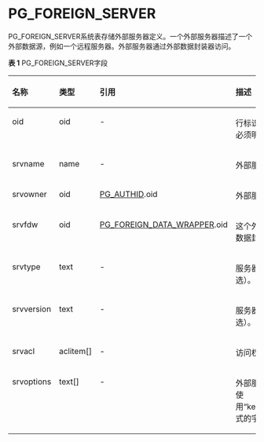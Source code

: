 # PG\_FOREIGN\_SERVER<a name="ZH-CN_TOPIC_0289900435"></a>

PG\_FOREIGN\_SERVER系统表存储外部服务器定义。一个外部服务器描述了一个外部数据源，例如一个远程服务器。外部服务器通过外部数据封装器访问。

**表 1**  PG\_FOREIGN\_SERVER字段

<a name="zh-cn_topic_0283137431_zh-cn_topic_0237122291_zh-cn_topic_0059777776_t7dd7870947be4ab68057237d5d209289"></a>
<table><thead align="left"><tr id="zh-cn_topic_0283137431_zh-cn_topic_0237122291_zh-cn_topic_0059777776_r12aa703c314242a69d4a25a37f5aa783"><th class="cellrowborder" valign="top" width="16.54%" id="mcps1.2.5.1.1"><p id="zh-cn_topic_0283137431_zh-cn_topic_0237122291_zh-cn_topic_0059777776_a0f76a581e4ff461f9658dfe25bb16fdd"><a name="zh-cn_topic_0283137431_zh-cn_topic_0237122291_zh-cn_topic_0059777776_a0f76a581e4ff461f9658dfe25bb16fdd"></a><a name="zh-cn_topic_0283137431_zh-cn_topic_0237122291_zh-cn_topic_0059777776_a0f76a581e4ff461f9658dfe25bb16fdd"></a>名称</p>
</th>
<th class="cellrowborder" valign="top" width="13.73%" id="mcps1.2.5.1.2"><p id="zh-cn_topic_0283137431_zh-cn_topic_0237122291_zh-cn_topic_0059777776_a9f2e80bb9e584871a6a71000fdbafce6"><a name="zh-cn_topic_0283137431_zh-cn_topic_0237122291_zh-cn_topic_0059777776_a9f2e80bb9e584871a6a71000fdbafce6"></a><a name="zh-cn_topic_0283137431_zh-cn_topic_0237122291_zh-cn_topic_0059777776_a9f2e80bb9e584871a6a71000fdbafce6"></a>类型</p>
</th>
<th class="cellrowborder" valign="top" width="30.259999999999998%" id="mcps1.2.5.1.3"><p id="zh-cn_topic_0283137431_zh-cn_topic_0237122291_zh-cn_topic_0059777776_a12b725cdb377406c9bc771a2f6df43aa"><a name="zh-cn_topic_0283137431_zh-cn_topic_0237122291_zh-cn_topic_0059777776_a12b725cdb377406c9bc771a2f6df43aa"></a><a name="zh-cn_topic_0283137431_zh-cn_topic_0237122291_zh-cn_topic_0059777776_a12b725cdb377406c9bc771a2f6df43aa"></a>引用</p>
</th>
<th class="cellrowborder" valign="top" width="39.47%" id="mcps1.2.5.1.4"><p id="zh-cn_topic_0283137431_zh-cn_topic_0237122291_zh-cn_topic_0059777776_ab41644a0d07d47ee865aa4c27ff1dac1"><a name="zh-cn_topic_0283137431_zh-cn_topic_0237122291_zh-cn_topic_0059777776_ab41644a0d07d47ee865aa4c27ff1dac1"></a><a name="zh-cn_topic_0283137431_zh-cn_topic_0237122291_zh-cn_topic_0059777776_ab41644a0d07d47ee865aa4c27ff1dac1"></a>描述</p>
</th>
</tr>
</thead>
<tbody><tr id="zh-cn_topic_0283137431_zh-cn_topic_0237122291_zh-cn_topic_0059777776_r5e6846928d4644cabf3c50d185a4c60a"><td class="cellrowborder" valign="top" width="16.54%" headers="mcps1.2.5.1.1 "><p id="zh-cn_topic_0283137431_zh-cn_topic_0237122291_zh-cn_topic_0059777776_a1de7ff8084654b0f90f5975670373759"><a name="zh-cn_topic_0283137431_zh-cn_topic_0237122291_zh-cn_topic_0059777776_a1de7ff8084654b0f90f5975670373759"></a><a name="zh-cn_topic_0283137431_zh-cn_topic_0237122291_zh-cn_topic_0059777776_a1de7ff8084654b0f90f5975670373759"></a>oid</p>
</td>
<td class="cellrowborder" valign="top" width="13.73%" headers="mcps1.2.5.1.2 "><p id="zh-cn_topic_0283137431_zh-cn_topic_0237122291_zh-cn_topic_0059777776_a6d16417527e5496f88d5070392f1171c"><a name="zh-cn_topic_0283137431_zh-cn_topic_0237122291_zh-cn_topic_0059777776_a6d16417527e5496f88d5070392f1171c"></a><a name="zh-cn_topic_0283137431_zh-cn_topic_0237122291_zh-cn_topic_0059777776_a6d16417527e5496f88d5070392f1171c"></a>oid</p>
</td>
<td class="cellrowborder" valign="top" width="30.259999999999998%" headers="mcps1.2.5.1.3 "><p id="zh-cn_topic_0283137431_zh-cn_topic_0237122291_zh-cn_topic_0059777776_a2da428d0761a43eaacc7ae4407ecca30"><a name="zh-cn_topic_0283137431_zh-cn_topic_0237122291_zh-cn_topic_0059777776_a2da428d0761a43eaacc7ae4407ecca30"></a><a name="zh-cn_topic_0283137431_zh-cn_topic_0237122291_zh-cn_topic_0059777776_a2da428d0761a43eaacc7ae4407ecca30"></a>-</p>
</td>
<td class="cellrowborder" valign="top" width="39.47%" headers="mcps1.2.5.1.4 "><p id="zh-cn_topic_0283137431_zh-cn_topic_0237122291_zh-cn_topic_0059777776_ae38bb377ec91471cb1a809d13033788b"><a name="zh-cn_topic_0283137431_zh-cn_topic_0237122291_zh-cn_topic_0059777776_ae38bb377ec91471cb1a809d13033788b"></a><a name="zh-cn_topic_0283137431_zh-cn_topic_0237122291_zh-cn_topic_0059777776_ae38bb377ec91471cb1a809d13033788b"></a>行标识符（隐藏属性，必须明确选择）。</p>
</td>
</tr>
<tr id="zh-cn_topic_0283137431_zh-cn_topic_0237122291_zh-cn_topic_0059777776_ra0e038b36d474d0fb618671c6fa37235"><td class="cellrowborder" valign="top" width="16.54%" headers="mcps1.2.5.1.1 "><p id="zh-cn_topic_0283137431_zh-cn_topic_0237122291_zh-cn_topic_0059777776_abb387f66925745ff9b59e821c0152019"><a name="zh-cn_topic_0283137431_zh-cn_topic_0237122291_zh-cn_topic_0059777776_abb387f66925745ff9b59e821c0152019"></a><a name="zh-cn_topic_0283137431_zh-cn_topic_0237122291_zh-cn_topic_0059777776_abb387f66925745ff9b59e821c0152019"></a>srvname</p>
</td>
<td class="cellrowborder" valign="top" width="13.73%" headers="mcps1.2.5.1.2 "><p id="zh-cn_topic_0283137431_zh-cn_topic_0237122291_zh-cn_topic_0059777776_ae768768b1cde481d9cc983f5d79bbd83"><a name="zh-cn_topic_0283137431_zh-cn_topic_0237122291_zh-cn_topic_0059777776_ae768768b1cde481d9cc983f5d79bbd83"></a><a name="zh-cn_topic_0283137431_zh-cn_topic_0237122291_zh-cn_topic_0059777776_ae768768b1cde481d9cc983f5d79bbd83"></a>name</p>
</td>
<td class="cellrowborder" valign="top" width="30.259999999999998%" headers="mcps1.2.5.1.3 "><p id="zh-cn_topic_0283137431_zh-cn_topic_0237122291_zh-cn_topic_0059777776_a19bc3228bdc84320a11c06bd220b9d6e"><a name="zh-cn_topic_0283137431_zh-cn_topic_0237122291_zh-cn_topic_0059777776_a19bc3228bdc84320a11c06bd220b9d6e"></a><a name="zh-cn_topic_0283137431_zh-cn_topic_0237122291_zh-cn_topic_0059777776_a19bc3228bdc84320a11c06bd220b9d6e"></a>-</p>
</td>
<td class="cellrowborder" valign="top" width="39.47%" headers="mcps1.2.5.1.4 "><p id="zh-cn_topic_0283137431_zh-cn_topic_0237122291_zh-cn_topic_0059777776_a67c140fa8e6f4876b38523d1f55f3d53"><a name="zh-cn_topic_0283137431_zh-cn_topic_0237122291_zh-cn_topic_0059777776_a67c140fa8e6f4876b38523d1f55f3d53"></a><a name="zh-cn_topic_0283137431_zh-cn_topic_0237122291_zh-cn_topic_0059777776_a67c140fa8e6f4876b38523d1f55f3d53"></a>外部服务器名。</p>
</td>
</tr>
<tr id="zh-cn_topic_0283137431_zh-cn_topic_0237122291_zh-cn_topic_0059777776_r298825dbdf3545e988bab79538becbe9"><td class="cellrowborder" valign="top" width="16.54%" headers="mcps1.2.5.1.1 "><p id="zh-cn_topic_0283137431_zh-cn_topic_0237122291_zh-cn_topic_0059777776_a7ca3ae689a7343b0bc24013ed2678df9"><a name="zh-cn_topic_0283137431_zh-cn_topic_0237122291_zh-cn_topic_0059777776_a7ca3ae689a7343b0bc24013ed2678df9"></a><a name="zh-cn_topic_0283137431_zh-cn_topic_0237122291_zh-cn_topic_0059777776_a7ca3ae689a7343b0bc24013ed2678df9"></a>srvowner</p>
</td>
<td class="cellrowborder" valign="top" width="13.73%" headers="mcps1.2.5.1.2 "><p id="zh-cn_topic_0283137431_zh-cn_topic_0237122291_zh-cn_topic_0059777776_a72a201da7d44473bac900fcfba60073c"><a name="zh-cn_topic_0283137431_zh-cn_topic_0237122291_zh-cn_topic_0059777776_a72a201da7d44473bac900fcfba60073c"></a><a name="zh-cn_topic_0283137431_zh-cn_topic_0237122291_zh-cn_topic_0059777776_a72a201da7d44473bac900fcfba60073c"></a>oid</p>
</td>
<td class="cellrowborder" valign="top" width="30.259999999999998%" headers="mcps1.2.5.1.3 "><p id="zh-cn_topic_0283137431_zh-cn_topic_0237122291_zh-cn_topic_0059777776_a2932189b71384d688806dcdd2b699be4"><a name="zh-cn_topic_0283137431_zh-cn_topic_0237122291_zh-cn_topic_0059777776_a2932189b71384d688806dcdd2b699be4"></a><a name="zh-cn_topic_0283137431_zh-cn_topic_0237122291_zh-cn_topic_0059777776_a2932189b71384d688806dcdd2b699be4"></a><a href="PG_AUTHID.md">PG_AUTHID</a>.oid</p>
</td>
<td class="cellrowborder" valign="top" width="39.47%" headers="mcps1.2.5.1.4 "><p id="zh-cn_topic_0283137431_zh-cn_topic_0237122291_zh-cn_topic_0059777776_a82c86a7c93344941b97a89389082caf9"><a name="zh-cn_topic_0283137431_zh-cn_topic_0237122291_zh-cn_topic_0059777776_a82c86a7c93344941b97a89389082caf9"></a><a name="zh-cn_topic_0283137431_zh-cn_topic_0237122291_zh-cn_topic_0059777776_a82c86a7c93344941b97a89389082caf9"></a>外部服务器的所有者。</p>
</td>
</tr>
<tr id="zh-cn_topic_0283137431_zh-cn_topic_0237122291_zh-cn_topic_0059777776_rf1cd0e9f136646538a7e9be8955df26b"><td class="cellrowborder" valign="top" width="16.54%" headers="mcps1.2.5.1.1 "><p id="zh-cn_topic_0283137431_zh-cn_topic_0237122291_zh-cn_topic_0059777776_ad5d4f99b51d14e3d99a738830a9ec10d"><a name="zh-cn_topic_0283137431_zh-cn_topic_0237122291_zh-cn_topic_0059777776_ad5d4f99b51d14e3d99a738830a9ec10d"></a><a name="zh-cn_topic_0283137431_zh-cn_topic_0237122291_zh-cn_topic_0059777776_ad5d4f99b51d14e3d99a738830a9ec10d"></a>srvfdw</p>
</td>
<td class="cellrowborder" valign="top" width="13.73%" headers="mcps1.2.5.1.2 "><p id="zh-cn_topic_0283137431_zh-cn_topic_0237122291_zh-cn_topic_0059777776_ac3b2143fa4d04a65886e8cb13f7ce7d1"><a name="zh-cn_topic_0283137431_zh-cn_topic_0237122291_zh-cn_topic_0059777776_ac3b2143fa4d04a65886e8cb13f7ce7d1"></a><a name="zh-cn_topic_0283137431_zh-cn_topic_0237122291_zh-cn_topic_0059777776_ac3b2143fa4d04a65886e8cb13f7ce7d1"></a>oid</p>
</td>
<td class="cellrowborder" valign="top" width="30.259999999999998%" headers="mcps1.2.5.1.3 "><p id="zh-cn_topic_0283137431_zh-cn_topic_0237122291_zh-cn_topic_0059777776_a522cb29c43e3492f84eee1d59daa4ed0"><a name="zh-cn_topic_0283137431_zh-cn_topic_0237122291_zh-cn_topic_0059777776_a522cb29c43e3492f84eee1d59daa4ed0"></a><a name="zh-cn_topic_0283137431_zh-cn_topic_0237122291_zh-cn_topic_0059777776_a522cb29c43e3492f84eee1d59daa4ed0"></a><a href="PG_FOREIGN_DATA_WRAPPER.md">PG_FOREIGN_DATA_WRAPPER</a>.oid</p>
</td>
<td class="cellrowborder" valign="top" width="39.47%" headers="mcps1.2.5.1.4 "><p id="zh-cn_topic_0283137431_zh-cn_topic_0237122291_zh-cn_topic_0059777776_adcae2bfa215743998cbb377ed1e93be2"><a name="zh-cn_topic_0283137431_zh-cn_topic_0237122291_zh-cn_topic_0059777776_adcae2bfa215743998cbb377ed1e93be2"></a><a name="zh-cn_topic_0283137431_zh-cn_topic_0237122291_zh-cn_topic_0059777776_adcae2bfa215743998cbb377ed1e93be2"></a>这个外部服务器的外部数据封装器的OID。</p>
</td>
</tr>
<tr id="zh-cn_topic_0283137431_zh-cn_topic_0237122291_zh-cn_topic_0059777776_r772ed85099fb49a2b5278803bb95da06"><td class="cellrowborder" valign="top" width="16.54%" headers="mcps1.2.5.1.1 "><p id="zh-cn_topic_0283137431_zh-cn_topic_0237122291_zh-cn_topic_0059777776_aced0633aacbe4887af716a068a6c8adf"><a name="zh-cn_topic_0283137431_zh-cn_topic_0237122291_zh-cn_topic_0059777776_aced0633aacbe4887af716a068a6c8adf"></a><a name="zh-cn_topic_0283137431_zh-cn_topic_0237122291_zh-cn_topic_0059777776_aced0633aacbe4887af716a068a6c8adf"></a>srvtype</p>
</td>
<td class="cellrowborder" valign="top" width="13.73%" headers="mcps1.2.5.1.2 "><p id="zh-cn_topic_0283137431_zh-cn_topic_0237122291_zh-cn_topic_0059777776_a7d97fd906606440f8e5ffaac129c7a6c"><a name="zh-cn_topic_0283137431_zh-cn_topic_0237122291_zh-cn_topic_0059777776_a7d97fd906606440f8e5ffaac129c7a6c"></a><a name="zh-cn_topic_0283137431_zh-cn_topic_0237122291_zh-cn_topic_0059777776_a7d97fd906606440f8e5ffaac129c7a6c"></a>text</p>
</td>
<td class="cellrowborder" valign="top" width="30.259999999999998%" headers="mcps1.2.5.1.3 "><p id="zh-cn_topic_0283137431_zh-cn_topic_0237122291_zh-cn_topic_0059777776_af438adccb99747fa98676680a79ae339"><a name="zh-cn_topic_0283137431_zh-cn_topic_0237122291_zh-cn_topic_0059777776_af438adccb99747fa98676680a79ae339"></a><a name="zh-cn_topic_0283137431_zh-cn_topic_0237122291_zh-cn_topic_0059777776_af438adccb99747fa98676680a79ae339"></a>-</p>
</td>
<td class="cellrowborder" valign="top" width="39.47%" headers="mcps1.2.5.1.4 "><p id="zh-cn_topic_0283137431_zh-cn_topic_0237122291_zh-cn_topic_0059777776_af4495c7b2c704596a7bc99b152004bf2"><a name="zh-cn_topic_0283137431_zh-cn_topic_0237122291_zh-cn_topic_0059777776_af4495c7b2c704596a7bc99b152004bf2"></a><a name="zh-cn_topic_0283137431_zh-cn_topic_0237122291_zh-cn_topic_0059777776_af4495c7b2c704596a7bc99b152004bf2"></a>服务器的类型（可选）。</p>
</td>
</tr>
<tr id="zh-cn_topic_0283137431_zh-cn_topic_0237122291_zh-cn_topic_0059777776_r9ef26ba8e94049acb75e08cc97edb44a"><td class="cellrowborder" valign="top" width="16.54%" headers="mcps1.2.5.1.1 "><p id="zh-cn_topic_0283137431_zh-cn_topic_0237122291_zh-cn_topic_0059777776_a13cb2b7fe7aa41208be61450a73947a6"><a name="zh-cn_topic_0283137431_zh-cn_topic_0237122291_zh-cn_topic_0059777776_a13cb2b7fe7aa41208be61450a73947a6"></a><a name="zh-cn_topic_0283137431_zh-cn_topic_0237122291_zh-cn_topic_0059777776_a13cb2b7fe7aa41208be61450a73947a6"></a>srvversion</p>
</td>
<td class="cellrowborder" valign="top" width="13.73%" headers="mcps1.2.5.1.2 "><p id="zh-cn_topic_0283137431_zh-cn_topic_0237122291_zh-cn_topic_0059777776_a6f0f38d9a430491d8edb06198185042a"><a name="zh-cn_topic_0283137431_zh-cn_topic_0237122291_zh-cn_topic_0059777776_a6f0f38d9a430491d8edb06198185042a"></a><a name="zh-cn_topic_0283137431_zh-cn_topic_0237122291_zh-cn_topic_0059777776_a6f0f38d9a430491d8edb06198185042a"></a>text</p>
</td>
<td class="cellrowborder" valign="top" width="30.259999999999998%" headers="mcps1.2.5.1.3 "><p id="zh-cn_topic_0283137431_zh-cn_topic_0237122291_zh-cn_topic_0059777776_ab086bff2247e4c2ea1772875706e6765"><a name="zh-cn_topic_0283137431_zh-cn_topic_0237122291_zh-cn_topic_0059777776_ab086bff2247e4c2ea1772875706e6765"></a><a name="zh-cn_topic_0283137431_zh-cn_topic_0237122291_zh-cn_topic_0059777776_ab086bff2247e4c2ea1772875706e6765"></a>-</p>
</td>
<td class="cellrowborder" valign="top" width="39.47%" headers="mcps1.2.5.1.4 "><p id="zh-cn_topic_0283137431_zh-cn_topic_0237122291_zh-cn_topic_0059777776_a142493de9aa54b08b799f1a5c6daef87"><a name="zh-cn_topic_0283137431_zh-cn_topic_0237122291_zh-cn_topic_0059777776_a142493de9aa54b08b799f1a5c6daef87"></a><a name="zh-cn_topic_0283137431_zh-cn_topic_0237122291_zh-cn_topic_0059777776_a142493de9aa54b08b799f1a5c6daef87"></a>服务器的版本（可选）。</p>
</td>
</tr>
<tr id="zh-cn_topic_0283137431_zh-cn_topic_0237122291_zh-cn_topic_0059777776_r9abaf6402c3d47a3a386713657dc2181"><td class="cellrowborder" valign="top" width="16.54%" headers="mcps1.2.5.1.1 "><p id="zh-cn_topic_0283137431_zh-cn_topic_0237122291_zh-cn_topic_0059777776_a37c105ac576a4bfebe4b226984a2e53e"><a name="zh-cn_topic_0283137431_zh-cn_topic_0237122291_zh-cn_topic_0059777776_a37c105ac576a4bfebe4b226984a2e53e"></a><a name="zh-cn_topic_0283137431_zh-cn_topic_0237122291_zh-cn_topic_0059777776_a37c105ac576a4bfebe4b226984a2e53e"></a>srvacl</p>
</td>
<td class="cellrowborder" valign="top" width="13.73%" headers="mcps1.2.5.1.2 "><p id="zh-cn_topic_0283137431_zh-cn_topic_0237122291_zh-cn_topic_0059777776_a193bd70064764c5085c008bdb0fe521a"><a name="zh-cn_topic_0283137431_zh-cn_topic_0237122291_zh-cn_topic_0059777776_a193bd70064764c5085c008bdb0fe521a"></a><a name="zh-cn_topic_0283137431_zh-cn_topic_0237122291_zh-cn_topic_0059777776_a193bd70064764c5085c008bdb0fe521a"></a>aclitem[]</p>
</td>
<td class="cellrowborder" valign="top" width="30.259999999999998%" headers="mcps1.2.5.1.3 "><p id="zh-cn_topic_0283137431_zh-cn_topic_0237122291_zh-cn_topic_0059777776_ac9a8d56851e645e19eee3bb031a7c7c6"><a name="zh-cn_topic_0283137431_zh-cn_topic_0237122291_zh-cn_topic_0059777776_ac9a8d56851e645e19eee3bb031a7c7c6"></a><a name="zh-cn_topic_0283137431_zh-cn_topic_0237122291_zh-cn_topic_0059777776_ac9a8d56851e645e19eee3bb031a7c7c6"></a>-</p>
</td>
<td class="cellrowborder" valign="top" width="39.47%" headers="mcps1.2.5.1.4 "><p id="zh-cn_topic_0283137431_zh-cn_topic_0237122291_zh-cn_topic_0059777776_a725e42ab13f640e58d81b847da0df65d"><a name="zh-cn_topic_0283137431_zh-cn_topic_0237122291_zh-cn_topic_0059777776_a725e42ab13f640e58d81b847da0df65d"></a><a name="zh-cn_topic_0283137431_zh-cn_topic_0237122291_zh-cn_topic_0059777776_a725e42ab13f640e58d81b847da0df65d"></a>访问权限。</p>
</td>
</tr>
<tr id="zh-cn_topic_0283137431_zh-cn_topic_0237122291_zh-cn_topic_0059777776_r3f830715d7d04e708d93a756c73e68dd"><td class="cellrowborder" valign="top" width="16.54%" headers="mcps1.2.5.1.1 "><p id="zh-cn_topic_0283137431_zh-cn_topic_0237122291_zh-cn_topic_0059777776_aa7610b0ea465443ca4d3b834876b5a0c"><a name="zh-cn_topic_0283137431_zh-cn_topic_0237122291_zh-cn_topic_0059777776_aa7610b0ea465443ca4d3b834876b5a0c"></a><a name="zh-cn_topic_0283137431_zh-cn_topic_0237122291_zh-cn_topic_0059777776_aa7610b0ea465443ca4d3b834876b5a0c"></a>srvoptions</p>
</td>
<td class="cellrowborder" valign="top" width="13.73%" headers="mcps1.2.5.1.2 "><p id="zh-cn_topic_0283137431_zh-cn_topic_0237122291_zh-cn_topic_0059777776_a86d2379080604a4e88c3eb4dbec70116"><a name="zh-cn_topic_0283137431_zh-cn_topic_0237122291_zh-cn_topic_0059777776_a86d2379080604a4e88c3eb4dbec70116"></a><a name="zh-cn_topic_0283137431_zh-cn_topic_0237122291_zh-cn_topic_0059777776_a86d2379080604a4e88c3eb4dbec70116"></a>text[]</p>
</td>
<td class="cellrowborder" valign="top" width="30.259999999999998%" headers="mcps1.2.5.1.3 "><p id="zh-cn_topic_0283137431_zh-cn_topic_0237122291_zh-cn_topic_0059777776_a9b73f2301434405a8da00fbddad1631c"><a name="zh-cn_topic_0283137431_zh-cn_topic_0237122291_zh-cn_topic_0059777776_a9b73f2301434405a8da00fbddad1631c"></a><a name="zh-cn_topic_0283137431_zh-cn_topic_0237122291_zh-cn_topic_0059777776_a9b73f2301434405a8da00fbddad1631c"></a>-</p>
</td>
<td class="cellrowborder" valign="top" width="39.47%" headers="mcps1.2.5.1.4 "><p id="zh-cn_topic_0283137431_zh-cn_topic_0237122291_zh-cn_topic_0059777776_acdbc9bc23a2149c7a9a58e0b99eaf618"><a name="zh-cn_topic_0283137431_zh-cn_topic_0237122291_zh-cn_topic_0059777776_acdbc9bc23a2149c7a9a58e0b99eaf618"></a><a name="zh-cn_topic_0283137431_zh-cn_topic_0237122291_zh-cn_topic_0059777776_acdbc9bc23a2149c7a9a58e0b99eaf618"></a>外部服务器指定选项，使用“keyword=value”格式的字符串。</p>
</td>
</tr>
</tbody>
</table>

